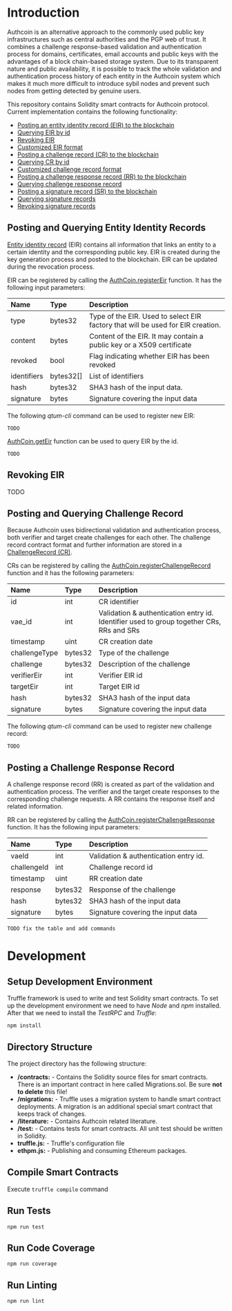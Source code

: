 # Introduction #

Authcoin is an alternative approach to the commonly used public key infrastructures such as central authorities and the PGP web of 
trust. It combines a challenge response-based validation and authentication process for domains, certificates, email accounts and 
public keys with the advantages of a block chain-based storage system. Due to its transparent nature and public availability, it is 
possible to track the whole validation and authentication process history of each entity in the Authcoin system which makes it much 
more difficult to introduce sybil nodes and prevent such nodes from getting detected by genuine users.

This repository contains Solidity smart contracts for Authcoin protocol. Current implementation contains the following functionality:

* [Posting an entity identity record (EIR) to the blockchain](#eir_post)
* [Querying EIR by id](#eir_post)
* [Revoking EIR](#eir_revoke)
* [Customized EIR format](#eir_custom)
* [Posting a challenge record (CR) to the blockchain](#cr_post) 
* [Querying CR by id](#cr_post)
* [Customized challenge record format](#cr_custom)
* [Posting a challenge response record (RR) to the blockchain](#rr_post)
* [Querying challenge response record](#rr_post)
* [Posting a signature record (SR) to the blockchain](#sr_post)
* [Querying signature records](#sr_post)
* [Revoking signature records](#sr_revoke)

## Posting and Querying Entity Identity Records <a name="eir_post"></a> ##
 
[Entity identity record](contracts/EntityIdentityRecord.sol) (EIR) contains all information that links an
entity to a certain identity and the corresponding public key. EIR is created during the key generation 
process and posted to the blockchain. EIR can be updated during the revocation process.

EIR can be registered by calling the [AuthCoin.registerEir](contracts/AuthCoin.sol#L54) function. It has the 
following input parameters:

| Name           | Type           | Description  |
|:-------------- | :--------------| :----------- |
| type           |bytes32         | Type of the EIR. Used to select EIR factory that will be used for EIR creation.|
| content        |bytes           | Content of the EIR. It may contain a public key or a X509 certificate|
| revoked        |bool            | Flag indicating whether EIR has been revoked |
| identifiers    |bytes32[]       | List of identifiers|
| hash           |bytes32         | SHA3 hash of the input data.|
| signature      |bytes           | Signature covering the input data|

The following _qtum-cli_ command can be used to register new EIR:

```
TODO
```

[AuthCoin.getEir](contracts/AuthCoin.sol#L207) function can be used to query EIR by the id.

```
TODO
```

## Revoking EIR <a name="eir_revoke"></a> ##

TODO

## Posting and Querying Challenge Record <a name="cr_post"></a> ##

Because Authcoin uses bidirectional validation and authentication process, both verifier and target create challenges 
for each other. The challenge record contract format and further information are stored in a 
[ChallengeRecord (CR)](contracts/ChallengeRecord.sol). 

CRs can be registered by calling the [AuthCoin.registerChallengeRecord](contracts/AuthCoin.sol#86) function and it has 
the following parameters:

| Name           | Type           | Description  |
|:-------------- | :--------------| :----------- |
| id             |int             | CR identifier |
| vae_id         |int             | Validation & authentication entry id. Identifier used to group together CRs, RRs and SRs|
| timestamp      |uint            | CR creation date|
| challengeType  |bytes32         | Type of the challenge|
| challenge      |bytes32         | Description of the challenge|
| verifierEir    |int             | Verifier EIR id|
| targetEir      |int             | Target EIR id|
| hash           |bytes32         | SHA3 hash of the input data|
| signature      |bytes           | Signature covering the input data|

The following _qtum-cli_ command can be used to register new challenge record:

```
TODO
```
## Posting a Challenge Response Record <a name="rr_post"></a> ##

A challenge response record (RR) is created as part of the validation and authentication process. The verifier and the 
target create responses to the corresponding challenge requests. A RR contains the response itself and related information. 

RR can be registered by calling the [AuthCoin.registerChallengeResponse](contracts/AuthCoin.sol#L142) function. It has the following 
input parameters:
 
| Name           | Type           | Description  |
|:-------------- | :--------------| :----------- |
| vaeId          |int             | Validation & authentication entry id.|
| challengeId    |int             | Challenge record id |
| timestamp      |uint            | RR creation date |
| response       |bytes32         | Response of the challenge |
| hash           |bytes32         | SHA3 hash of the input data|
| signature      |bytes           | Signature covering the input data|

```
TODO fix the table and add commands
```

# Development #

## Setup Development Environment ##

Truffle framework is used to write and test Solidity smart contracts. To set up the development environment we need 
to have _Node_ and _npm_ installed. After that we need to install the _TestRPC_ and _Truffle_:

```
npm install
```

## Directory Structure ##

The project directory has the following structure:

* **/contracts:** - Contains the Solidity source files for smart contracts. There is an important contract in here called Migrations.sol. Be sure **not to delete** this file!
* **/migrations:** - Truffle uses a migration system to handle smart contract deployments. A migration is an additional special smart contract that keeps track of changes.
* **/literature:** - Contains Authcoin related literature.
* **/test:** - Contains tests for smart contracts. All unit test should be written in Solidity.
* **truffle.js:** - Truffle's configuration file
* **ethpm.js:** -  Publishing and consuming Ethereum packages.

## Compile Smart Contracts ##

Execute `truffle compile` command

## Run Tests ##

```
npm run test
```

## Run Code Coverage ##

```
npm run coverage
```

## Run Linting ##

```
npm run lint
```
